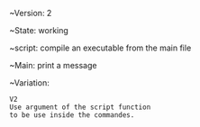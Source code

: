 
~Version: 2

~State: working

~script: compile an executable from the main file

~Main: print a message

~Variation:

    V2
    Use argument of the script function
    to be use inside the commandes.


